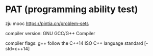 # PAT (programming ability test)
zju mooc
https://pintia.cn/problem-sets

compiler version: GNU GCC/G++ Compiler

compiler flags: g++ follow the C++14 ISO C++ language standard [-std=c++14]
